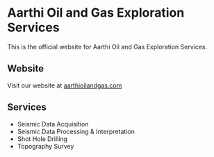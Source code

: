 # Aarthi Oil and Gas Exploration Services

This is the official website for Aarthi Oil and Gas Exploration Services.

## Website

Visit our website at [aarthioilandgas.com](https://aarthioilandgas.com)

## Services

- Seismic Data Acquisition
- Seismic Data Processing & Interpretation
- Shot Hole Drilling
- Topography Survey
